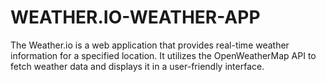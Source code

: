 # WEATHER.IO-WEATHER-APP
The Weather.io is a web application that provides real-time weather information for a specified location. It utilizes the OpenWeatherMap API to fetch weather data and displays it in a user-friendly interface. 
